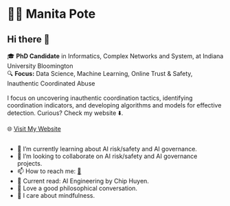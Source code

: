 # 👨‍💻 Manita Pote  
## Hi there 👋
🎓 **PhD Candidate** in Informatics, Complex Networks and System, at Indiana University Bloomington  
🔍 **Focus:** Data Science, Machine Learning, Online Trust & Safety, Inauthentic Coordinated Abuse <br /><br />
I focus on uncovering inauthentic coordination tactics, identifying coordination indicators, and developing algorithms and models for effective detection. Curious? Check my website ⬇️. <br />

🌐 [Visit My Website](https://manitapote.github.io)

## 
- 🌱 I’m currently learning about AI risk/safety and AI governance.
- 👯 I’m looking to collaborate on AI risk/safety and AI governance projects.
- 📫 How to reach me: [📧](mailto:manitapote@gmail.com)
- 📖 Current read: AI Engineering by Chip Huyen.
- 🧡 Love a good philosophical conversation.
- 🧘 I care about mindfulness. 

